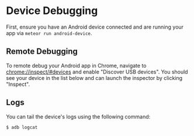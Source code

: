 # Device Debugging

First, ensure you have an Android device connected and are running your app via `meteor run android-device`.

## Remote Debugging

To remote debug your Android app in Chrome, navigate to [chrome://inspect/#devices](chrome://inspect/#devices) and enable "Discover USB devices". You should see your device in the list below and can launch the inspector by clicking "Inspect".

## Logs

You can tail the device's logs using the following command:

```
$ adb logcat
```
